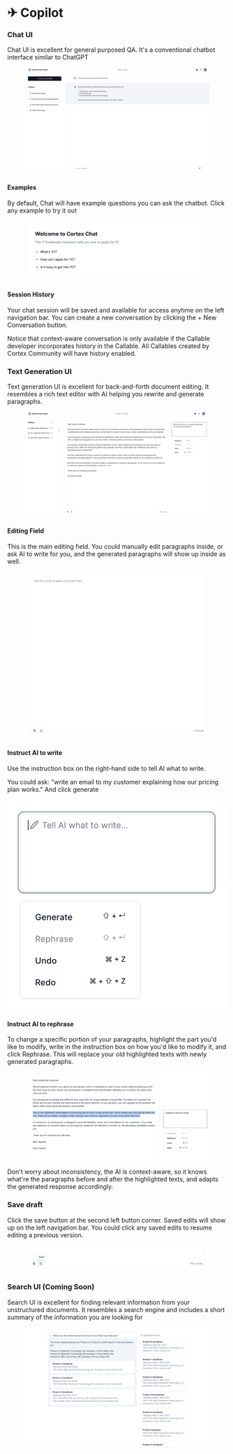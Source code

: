 # ✈ Copilot

### Chat UI

Chat UI is excellent for general purposed QA. It's a conventional chatbot interface similar to ChatGPT

<figure><img src="../.gitbook/assets/image (2).png" alt=""><figcaption></figcaption></figure>

#### Examples

By default, Chat will have example questions you can ask the chatbot. Click any example to try it out

<figure><img src="../.gitbook/assets/image (6).png" alt=""><figcaption></figcaption></figure>

#### Session History

Your chat session will be saved and available for access anytime on the left navigation bar. You can create a new conversation by clicking the + New Conversation button.

Notice that context-aware conversation is only available if the Callable developer incorporates history in the Callable. All Callables created by Cortex Community will have history enabled.&#x20;

### Text Generation UI

Text generation UI is excellent for back-and-forth document editing. It resembles a rich text editor with AI helping you rewrite and generate paragraphs.&#x20;

<figure><img src="../.gitbook/assets/image (21).png" alt=""><figcaption></figcaption></figure>

#### Editing Field

This is the main editing field. You could manually edit paragraphs inside, or ask AI to write for you, and the generated paragraphs will show up inside as well.

<figure><img src="../.gitbook/assets/image (12).png" alt=""><figcaption></figcaption></figure>

#### Instruct AI to write

Use the instruction box on the right-hand side to tell AI what to write.&#x20;

You could ask: "write an email to my customer explaining how our pricing plan works." And click generate

![](<../.gitbook/assets/image (14).png>)

#### Instruct AI to rephrase

To change a specific portion of your paragraphs, highlight the part you'd like to modify, write in the instruction box on how you'd like to modify it, and click Rephrase. This will replace your old highlighted texts with newly generated paragraphs.

<figure><img src="../.gitbook/assets/image (10).png" alt=""><figcaption></figcaption></figure>

Don't worry about inconsistency, the AI is context-aware, so it knows what're the paragraphs before and after the highlighted texts, and adapts the generated response accordingly.

### Save draft

Click the save button at the second left button corner. Saved edits will show up on the left navigation bar. You could click any saved edits to resume editing a previous version.

<figure><img src="../.gitbook/assets/image (23).png" alt=""><figcaption></figcaption></figure>

### Search UI (Coming Soon)

Search UI is excellent for finding relevant information from your unstructured documents. It resembles a search engine and includes a short summary of the information you are looking for

<figure><img src="../.gitbook/assets/image (1).png" alt=""><figcaption></figcaption></figure>
